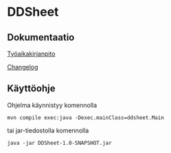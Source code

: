 # DDSheet

## Dokumentaatio

[Työaikakirjanpito](https://github.com/mfk99/ot-harjoitustyo/blob/master/dokumentaatio/aikakirjanpito.md)

[Changelog](https://github.com/mfk99/ot-harjoitustyo/blob/master/dokumentaatio/changelog.md)

## Käyttöohje
Ohjelma käynnistyy komennolla

```
mvn compile exec:java -Dexec.mainClass=ddsheet.Main
```

tai jar-tiedostolla komennolla

```
java -jar DDSheet-1.0-SNAPSHOT.jar 
```
